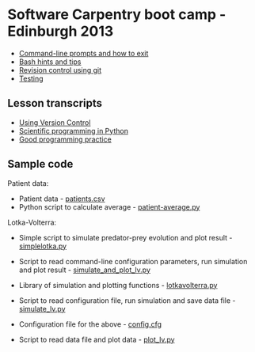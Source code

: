 
Software Carpentry boot camp - Edinburgh 2013
=============================================

* [Command-line prompts and how to exit](PromptsExits.md)
* [Bash hints and tips](BashHintsAndTips.md)
* [Revision control using git](git/README.md)
* [Testing](testing/README.md)

## Lesson transcripts

 * [Using Version Control](git/README.md)
 * [Scientific programming in Python](ScientificPython.md)
 * [Good programming practice](GoodProgrammingPractice.md)

## Sample code

Patient data:

 * Patient data - [patients.csv](patients/patients.csv)
 * Python script to calculate average - [patient-average.py](patients/patient-average.py)

Lotka-Volterra:

 * Simple script to simulate predator-prey evolution and plot result - [simplelotka.py](lotkavolterra/simplelotka.py)
 * Script to read command-line configuration parameters, run simulation and plot result - [simulate_and_plot_lv.py](lotkavolterra/simulate_and_plot_lv.py)

 * Library of simulation and plotting functions - [lotkavolterra.py](lotkavolterra/lotkavolterra.py)
 * Script to read configuration file, run simulation and save data file - [simulate_lv.py](lotkavolterra/simulate_lv.py)
 * Configuration file for the above - [config.cfg](lotkavolterra/config.cfg)
 * Script to read data file and plot data - [plot_lv.py](lotkavolterra/plot_lv.py)

